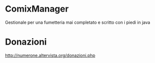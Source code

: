 # ComixManager
Gestionale per una fumetteria mai completato e scritto con i piedi in java

# Donazioni


http://numerone.altervista.org/donazioni.php
